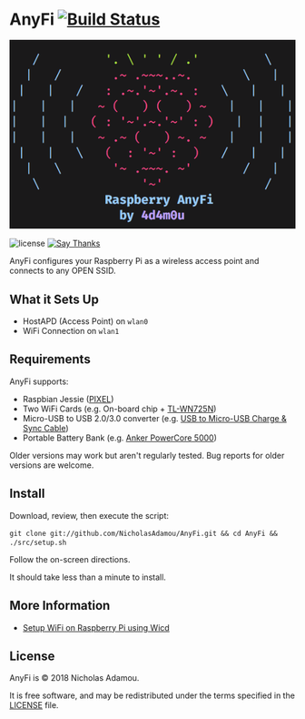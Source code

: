 AnyFi [![Build Status](https://travis-ci.org/nicholasadamou/AnyFi.svg?branch=master)](https://travis-ci.org/nicholasadamou/AnyFi)
========
![logo](logo.png)

![license](https://img.shields.io/apm/l/vim-mode.svg)
[![Say Thanks](https://img.shields.io/badge/say-thanks-ff69b4.svg)](https://saythanks.io/to/NicholasAdamou)

AnyFi configures your Raspberry Pi as a wireless access point and connects to any OPEN SSID.

What it Sets Up
------------
* HostAPD (Access Point) on `wlan0`
* WiFi Connection on `wlan1`

Requirements
------------

AnyFi supports:

* Raspbian Jessie ([PIXEL](https://www.raspberrypi.org/downloads/raspbian/))
* Two WiFi Cards (e.g. On-board chip + [TL-WN725N](https://www.amazon.com/gp/product/B008IFXQFU/ref=oh_aui_detailpage_o03_s00?ie=UTF8&psc=1))
* Micro-USB to USB 2.0/3.0 converter (e.g. [USB to Micro-USB Charge & Sync Cable](https://www.amazon.com/gp/product/B00SVVY844/ref=oh_aui_detailpage_o05_s00?ie=UTF8&psc=1))
* Portable Battery Bank (e.g. [Anker PowerCore 5000](https://www.amazon.com/gp/product/B01CU1EC6Y/ref=oh_aui_detailpage_o02_s00?ie=UTF8&psc=1))

Older versions may work but aren't regularly tested. Bug reports for older
versions are welcome.

Install
-------

Download, review, then execute the script:

```
git clone git://github.com/NicholasAdamou/AnyFi.git && cd AnyFi && ./src/setup.sh
```

Follow the on-screen directions.

It should take less than a minute to install.

More Information
-------

* [Setup WiFi on Raspberry Pi using Wicd](http://blog.ubidots.com/setup-wifi-on-raspberry-pi-using-wicd)

License
-------

AnyFi is © 2018 Nicholas Adamou.

It is free software, and may be redistributed under the terms specified in the [LICENSE] file.

[LICENSE]: LICENSE
